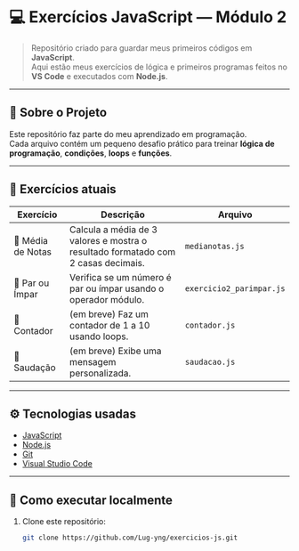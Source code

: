 # 💻 Exercícios JavaScript — Módulo 2

> Repositório criado para guardar meus primeiros códigos em **JavaScript**.  
> Aqui estão meus exercícios de lógica e primeiros programas feitos no **VS Code** e executados com **Node.js**.

---

## 📘 Sobre o Projeto

Este repositório faz parte do meu aprendizado em programação.  
Cada arquivo contém um pequeno desafio prático para treinar **lógica de programação**, **condições**, **loops** e **funções**.

---

## 📂 Exercícios atuais

| Exercício | Descrição | Arquivo |
|------------|------------|----------|
| 🧮 Média de Notas | Calcula a média de 3 valores e mostra o resultado formatado com 2 casas decimais. | `medianotas.js` |
|🔢 Par ou Ímpar | Verifica se um número é par ou ímpar usando o operador módulo. |     `exercicio2_parimpar.js` |
| 🔄 Contador | (em breve) Faz um contador de 1 a 10 usando loops. | `contador.js` |
| 🙋 Saudação | (em breve) Exibe uma mensagem personalizada. | `saudacao.js` |

---

## ⚙️ Tecnologias usadas
- [JavaScript](https://developer.mozilla.org/en-US/docs/Web/JavaScript)
- [Node.js](https://nodejs.org/)
- [Git](https://git-scm.com/)
- [Visual Studio Code](https://code.visualstudio.com/)

---

## 🚀 Como executar localmente

1. Clone este repositório:
   ```bash
   git clone https://github.com/Lug-yng/exercicios-js.git
